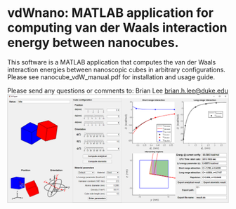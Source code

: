 # vdWnano: MATLAB application for computing van der Waals interaction energy between nanocubes.

This software is a MATLAB application that computes the van der Waals interaction energies between nanoscopic cubes in arbitrary configurations. Please see nanocube_vdW_manual.pdf for installation and usage guide.

Please send any questions or comments to: Brian Lee
brian.h.lee@duke.edu
![](images/GUI.png)
